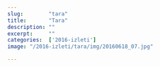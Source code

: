 ```yaml
---
slug:        "tara"
title:       "Tara"
description: ""
excerpt:     ""
categories:  ['2016-izleti']
image: "/2016-izleti/tara/img/20160618_07.jpg"

---
```

